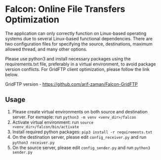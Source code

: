 # Falcon: Online File Transfers Optimization
The application can only correctly function on Linux-based operating systems due to several Linux-based functional dependencies. There are two configuration files for specifying the source, destinations, maximum allowed thread, and many other options. 
    
Please use python3 and install necessary packages using the requirements.txt file, preferably in a virtual environment, to avoid package version conflicts. For GridFTP client optimization, please follow the link below. 
    
GridFTP version - https://github.com/arif-zaman/Falcon-GridFTP
    

## Usage

1. Please create virtual environments on both source and destination server. For exmaple: run `python3 -m venv <venv_dir>/falcon`
2. Activate virtual environment: run `source <venv_dir>/falcon/bin/activate`
3. Install required python packages: `pip3 install -r requirements.txt`
4. On the destination server, please edit `config_receiver.py` and run `python3 receiver.py`
5. On the source server, please edit `config_sender.py` and run `python3 sender.py`
